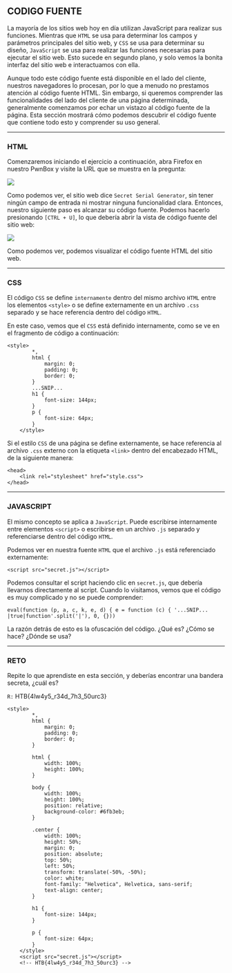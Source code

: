 ## CODIGO FUENTE

La mayoría de los sitios web hoy en día utilizan JavaScript para realizar sus funciones. Mientras que `HTML` se usa para determinar los campos y parámetros principales del sitio web, y `CSS` se usa para determinar su diseño, `JavaScript` se usa para realizar las funciones necesarias para ejecutar el sitio web. Esto sucede en segundo plano, y solo vemos la bonita interfaz del sitio web e interactuamos con ella.

Aunque todo este código fuente está disponible en el lado del cliente, nuestros navegadores lo procesan, por lo que a menudo no prestamos atención al código fuente HTML. Sin embargo, si queremos comprender las funcionalidades del lado del cliente de una página determinada, generalmente comenzamos por echar un vistazo al código fuente de la página. Esta sección mostrará cómo podemos descubrir el código fuente que contiene todo esto y comprender su uso general.
___

### **HTML**

Comenzaremos iniciando el ejercicio a continuación, abra Firefox en nuestro PwnBox y visite la URL que se muestra en la pregunta:

![](https://academy.hackthebox.com/storage/modules/41/js_deobf_mainsite.jpg)

Como podemos ver, el sitio web dice `Secret Serial Generator`, sin tener ningún campo de entrada ni mostrar ninguna funcionalidad clara. Entonces, nuestro siguiente paso es alcanzar su código fuente. Podemos hacerlo presionando `[CTRL + U]`, lo que debería abrir la vista de código fuente del sitio web:

![](https://academy.hackthebox.com/storage/modules/41/js_deobf_mainsite_source_1.jpg)

Como podemos ver, podemos visualizar el código fuente HTML del sitio web.
___

### **CSS**

El código `CSS` se define `internamente` dentro del mismo archivo `HTML` entre los elementos `<style>` o se define externamente en un archivo `.css` separado y se hace referencia dentro del código `HTML`.

En este caso, vemos que el `CSS` está definido internamente, como se ve en el fragmento de código a continuación:

~~~
<style>
        *,
        html {
            margin: 0;
            padding: 0;
            border: 0;
        }
        ...SNIP...
        h1 {
            font-size: 144px;
        }
        p {
            font-size: 64px;
        }
    </style>
~~~

Si el estilo `CSS` de una página se define externamente, se hace referencia al archivo `.css` externo con la etiqueta `<link>` dentro del encabezado HTML, de la siguiente manera:

~~~
<head>
    <link rel="stylesheet" href="style.css">
</head>
~~~
___

### **JAVASCRIPT**

El mismo concepto se aplica a `JavaScript`. Puede escribirse internamente entre elementos `<script>` o escribirse en un archivo `.js` separado y referenciarse dentro del código `HTML`.

Podemos ver en nuestra fuente `HTML` que el archivo `.js` está referenciado externamente:

~~~
<script src="secret.js"></script>
~~~

Podemos consultar el script haciendo clic en `secret.js`, que debería llevarnos directamente al script. Cuando lo visitamos, vemos que el código es muy complicado y no se puede comprender:

~~~
eval(function (p, a, c, k, e, d) { e = function (c) { '...SNIP... |true|function'.split('|'), 0, {}))
~~~

La razón detrás de esto es la ofuscación del código. ¿Qué es? ¿Cómo se hace? ¿Dónde se usa?
___

### **RETO**

Repite lo que aprendiste en esta sección, y deberías encontrar una bandera secreta, ¿cuál es?

`R:` HTB{4lw4y5_r34d_7h3_50urc3}

~~~
<style>
        *,
        html {
            margin: 0;
            padding: 0;
            border: 0;
        }

        html {
            width: 100%;
            height: 100%;
        }

        body {
            width: 100%;
            height: 100%;
            position: relative;
            background-color: #6fb3eb;
        }

        .center {
            width: 100%;
            height: 50%;
            margin: 0;
            position: absolute;
            top: 50%;
            left: 50%;
            transform: translate(-50%, -50%);
            color: white;
            font-family: "Helvetica", Helvetica, sans-serif;
            text-align: center;
        }

        h1 {
            font-size: 144px;
        }

        p {
            font-size: 64px;
        }
    </style>
    <script src="secret.js"></script>
    <!-- HTB{4lw4y5_r34d_7h3_50urc3} -->
~~~